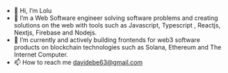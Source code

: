 - 👋 Hi, I’m Lolu
- 👀 I’m a Web Software engineer solving software problems and creating solutions on the web with tools such as Javascript, Typescript , Reactjs, Nextjs, Firebase and Nodejs. 
- 🌱 I’m currently and actively building frontends for web3 software products on blockchain technologies such as Solana, Ethereum and The Internet Computer. 
- 📫 How to reach me davidebe63@gmail.com

<!---
thisdotLolu/thisdotLolu is a ✨ special ✨ repository because its `README.md` (this file) appears on your GitHub profile.
You can click the Preview link to take a look at your changes.
--->
